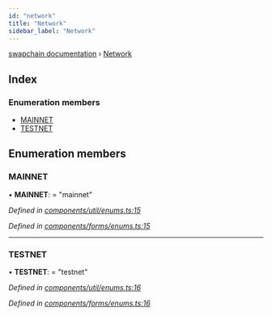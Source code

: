 ```yaml
---
id: "network"
title: "Network"
sidebar_label: "Network"
---
```


[swapchain documentation](../globals.md) › [Network](network.md)

## Index

### Enumeration members

* [MAINNET](network.md#mainnet)
* [TESTNET](network.md#testnet)

## Enumeration members

###  MAINNET

• **MAINNET**: = "mainnet"

*Defined in [components/util/enums.ts:15](https://github.com/chronark/swapchain/blob/6beff0a/src/components/util/enums.ts#L15)*

*Defined in [components/forms/enums.ts:15](https://github.com/chronark/swapchain/blob/6beff0a/src/components/forms/enums.ts#L15)*

___

###  TESTNET

• **TESTNET**: = "testnet"

*Defined in [components/util/enums.ts:16](https://github.com/chronark/swapchain/blob/6beff0a/src/components/util/enums.ts#L16)*

*Defined in [components/forms/enums.ts:16](https://github.com/chronark/swapchain/blob/6beff0a/src/components/forms/enums.ts#L16)*
